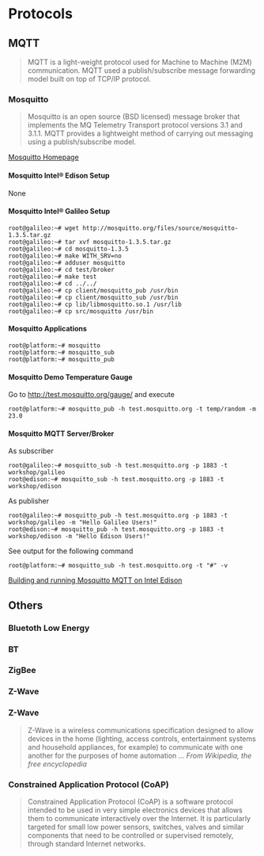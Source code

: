Protocols
==

## MQTT

> MQTT is a light-weight protocol used for Machine to Machine (M2M) communication. MQTT used a publish/subscribe message forwarding model built on top of TCP/IP protocol.

### Mosquitto

> Mosquitto is an open source (BSD licensed) message broker that implements the MQ Telemetry Transport protocol versions 3.1 and 3.1.1. MQTT provides a lightweight method of carrying out messaging using a publish/subscribe model.

[Mosquitto Homepage](http://mosquitto.org/)


#### Mosquitto Intel® Edison Setup

None

#### Mosquitto Intel® Galileo Setup

    root@galileo:~# wget http://mosquitto.org/files/source/mosquitto-1.3.5.tar.gz
    root@galileo:~# tar xvf mosquitto-1.3.5.tar.gz
    root@galileo:~# cd mosquitto-1.3.5
    root@galileo:~# make WITH_SRV=no
    root@galileo:~# adduser mosquitto
    root@galileo:~# cd test/broker
    root@galileo:~# make test
    root@galileo:~# cd ../../
    root@galileo:~# cp client/mosquitto_pub /usr/bin
    root@galileo:~# cp client/mosquitto_sub /usr/bin
    root@galileo:~# cp lib/libmosquitto.so.1 /usr/lib
    root@galileo:~# cp src/mosquitto /usr/bin

#### Mosquitto Applications

    root@platform:~# mosquitto
    root@platform:~# mosquitto_sub
    root@platform:~# mosquitto_pub

#### Mosquitto Demo Temperature Gauge

Go to http://test.mosquitto.org/gauge/ and execute

    root@platform:~# mosquitto_pub -h test.mosquitto.org -t temp/random -m 23.0

####  Mosquitto MQTT Server/Broker

As subscriber

    root@galileo:~# mosquitto_sub -h test.mosquitto.org -p 1883 -t workshop/galileo
    root@edison:~# mosquitto_sub -h test.mosquitto.org -p 1883 -t workshop/edison

As publisher

    root@galileo:~# mosquitto_pub -h test.mosquitto.org -p 1883 -t workshop/galileo -m "Hello Galileo Users!"
    root@edison:~# mosquitto_pub -h test.mosquitto.org -p 1883 -t workshop/edison -m "Hello Edison Users!"

See output for the following command

    root@platform:~# mosquitto_sub -h test.mosquitto.org -t "#" -v

[Building and running Mosquitto MQTT on Intel Edison](https://software.intel.com/en-us/blogs/2015/02/20/building-and-running-mosquitto-mqtt-on-intel-edison)

## Others

### Bluetoth Low Energy
### BT
### ZigBee
### Z-Wave

### Z-Wave

> Z-Wave is a wireless communications specification designed to allow devices in the home (lighting, access controls, entertainment systems and household appliances, for example) to communicate with one another for the purposes of home automation ... *From Wikipedia, the free encyclopedia*

### Constrained Application Protocol (CoAP)

> Constrained Application Protocol (CoAP) is a software protocol intended to be used in very simple electronics devices that allows them to communicate interactively over the Internet. It is particularly targeted for small low power sensors, switches, valves and similar components that need to be controlled or supervised remotely, through standard Internet networks.